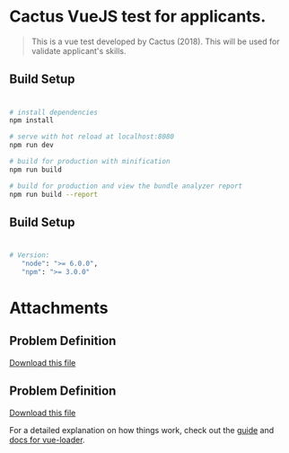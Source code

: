 # Cactus VueJS test for applicants.

> This is a vue test developed by Cactus (2018).
This will be used for validate applicant's skills.

## Build Setup
# 

``` bash
# install dependencies
npm install

# serve with hot reload at localhost:8080
npm run dev

# build for production with minification
npm run build

# build for production and view the bundle analyzer report
npm run build --report
```

## Build Setup
# 
``` bash
# Version:
   "node": ">= 6.0.0",
   "npm": ">= 3.0.0"
```


# Attachments 

## Problem Definition

[Download this file](https://drive.google.com/open?id=1v32eg_owICEvQJXUq5XoXYb6shGEQ7bJ)

## Problem Definition

[Download this file](https://drive.google.com/file/d/1hvzaQ4CDutmhI_xVxAzLdV3vkmzLeByB/view)

For a detailed explanation on how things work, check out the [guide](http://vuejs-templates.github.io/webpack/) and [docs for vue-loader](http://vuejs.github.io/vue-loader).
